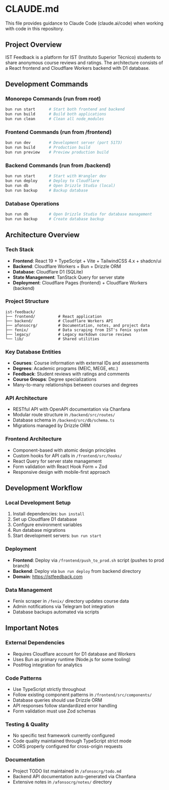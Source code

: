 # CLAUDE.md

This file provides guidance to Claude Code (claude.ai/code) when working with code in this repository.

## Project Overview

IST Feedback is a platform for IST (Instituto Superior Técnico) students to share anonymous course reviews and ratings. The architecture consists of a React frontend and Cloudflare Workers backend with D1 database.

## Development Commands

### Monorepo Commands (run from root)
```bash
bun run start      # Start both frontend and backend
bun run build      # Build both applications
bun run clean      # Clean all node_modules
```

### Frontend Commands (run from /frontend)
```bash
bun run dev        # Development server (port 5173)
bun run build      # Production build
bun run preview    # Preview production build
```

### Backend Commands (run from /backend)
```bash
bun run start      # Start with Wrangler dev
bun run deploy     # Deploy to Cloudflare
bun run db         # Open Drizzle Studio (local)
bun run backup     # Backup database
```

### Database Operations
```bash
bun run db         # Open Drizzle Studio for database management
bun run backup     # Create database backup
```

## Architecture Overview

### Tech Stack
- **Frontend**: React 19 + TypeScript + Vite + TailwindCSS 4.x + shadcn/ui
- **Backend**: Cloudflare Workers + Bun + Drizzle ORM
- **Database**: Cloudflare D1 (SQLite)
- **State Management**: TanStack Query for server state
- **Deployment**: Cloudflare Pages (frontend) + Cloudflare Workers (backend)

### Project Structure
```
ist-feedback/
├── frontend/          # React application
├── backend/           # Cloudflare Workers API
├── afonsocrg/         # Documentation, notes, and project data
├── fenix/             # Data scraping from IST's Fenix system
├── legacy/            # Legacy markdown course reviews
└── lib/               # Shared utilities
```

### Key Database Entities
- **Courses**: Course information with external IDs and assessments
- **Degrees**: Academic programs (MEIC, MEGE, etc.)
- **Feedback**: Student reviews with ratings and comments
- **Course Groups**: Degree specializations
- Many-to-many relationships between courses and degrees

### API Architecture
- RESTful API with OpenAPI documentation via Chanfana
- Modular route structure in `/backend/src/routes/`
- Database schema in `/backend/src/db/schema.ts`
- Migrations managed by Drizzle ORM

### Frontend Architecture
- Component-based with atomic design principles
- Custom hooks for API calls in `/frontend/src/hooks/`
- React Query for server state management
- Form validation with React Hook Form + Zod
- Responsive design with mobile-first approach

## Development Workflow

### Local Development Setup
1. Install dependencies: `bun install`
2. Set up Cloudflare D1 database
3. Configure environment variables
4. Run database migrations
5. Start development servers: `bun run start`

### Deployment
- **Frontend**: Deploy via `/frontend/push_to_prod.sh` script (pushes to prod branch)
- **Backend**: Deploy via `bun run deploy` from backend directory
- **Domain**: https://istfeedback.com

### Data Management
- Fenix scraper in `/fenix/` directory updates course data
- Admin notifications via Telegram bot integration
- Database backups automated via scripts

## Important Notes

### External Dependencies
- Requires Cloudflare account for D1 database and Workers
- Uses Bun as primary runtime (Node.js for some tooling)
- PostHog integration for analytics

### Code Patterns
- Use TypeScript strictly throughout
- Follow existing component patterns in `/frontend/src/components/`
- Database queries should use Drizzle ORM
- API responses follow standardized error handling
- Form validation must use Zod schemas

### Testing & Quality
- No specific test framework currently configured
- Code quality maintained through TypeScript strict mode
- CORS properly configured for cross-origin requests

### Documentation
- Project TODO list maintained in `/afonsocrg/todo.md`
- Backend API documentation auto-generated via Chanfana
- Extensive notes in `/afonsocrg/notes/` directory